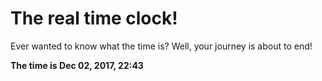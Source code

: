 # The real time clock!

Ever wanted to know what the time is? Well, your journey is about to end!

**The time is Dec 02, 2017, 22:43**